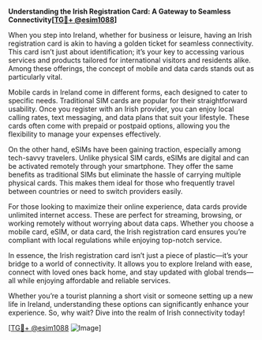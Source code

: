 **Understanding the Irish Registration Card: A Gateway to Seamless Connectivity[[TG💪+ @esim1088](https://t.me/s/esim1088)]**

When you step into Ireland, whether for business or leisure, having an Irish registration card is akin to having a golden ticket for seamless connectivity. This card isn’t just about identification; it’s your key to accessing various services and products tailored for international visitors and residents alike. Among these offerings, the concept of mobile and data cards stands out as particularly vital.

Mobile cards in Ireland come in different forms, each designed to cater to specific needs. Traditional SIM cards are popular for their straightforward usability. Once you register with an Irish provider, you can enjoy local calling rates, text messaging, and data plans that suit your lifestyle. These cards often come with prepaid or postpaid options, allowing you the flexibility to manage your expenses effectively.

On the other hand, eSIMs have been gaining traction, especially among tech-savvy travelers. Unlike physical SIM cards, eSIMs are digital and can be activated remotely through your smartphone. They offer the same benefits as traditional SIMs but eliminate the hassle of carrying multiple physical cards. This makes them ideal for those who frequently travel between countries or need to switch providers easily.

For those looking to maximize their online experience, data cards provide unlimited internet access. These are perfect for streaming, browsing, or working remotely without worrying about data caps. Whether you choose a mobile card, eSIM, or data card, the Irish registration card ensures you’re compliant with local regulations while enjoying top-notch service.

In essence, the Irish registration card isn’t just a piece of plastic—it’s your bridge to a world of connectivity. It allows you to explore Ireland with ease, connect with loved ones back home, and stay updated with global trends—all while enjoying affordable and reliable services.

Whether you’re a tourist planning a short visit or someone setting up a new life in Ireland, understanding these options can significantly enhance your experience. So, why wait? Dive into the realm of Irish connectivity today!

[[TG💪+ @esim1088](https://t.me/s/esim1088) ![Image](https://i.postimg.cc/Y0z9fWf4/image.png)]